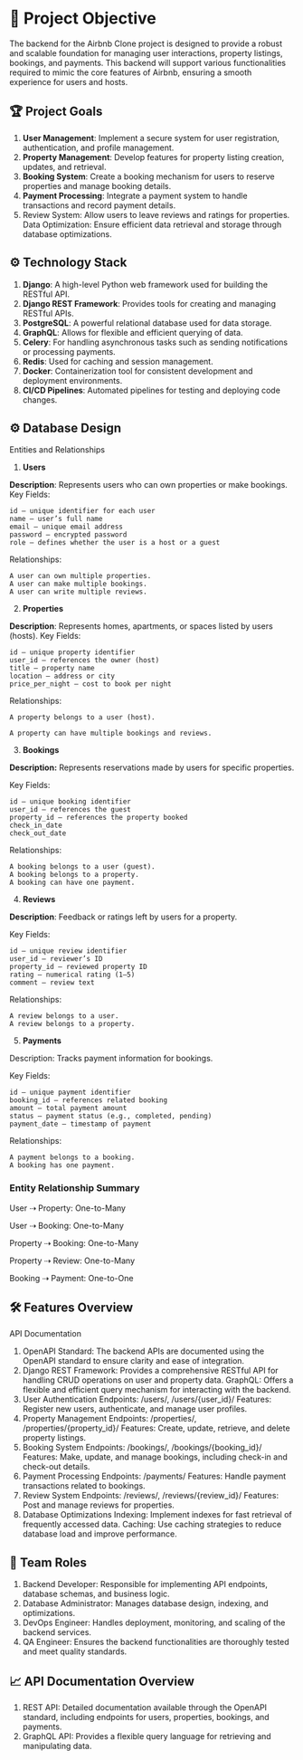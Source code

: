 # 🚀 Project Objective
The backend for the Airbnb Clone project is designed to provide a robust and scalable foundation for managing user interactions, property listings, bookings, and payments. This backend will support various functionalities required to mimic the core features of Airbnb, ensuring a smooth experience for users and hosts.

## 🏆 Project Goals
1. **User Management**: Implement a secure system for user registration, authentication, and profile management.
2. **Property Management**: Develop features for property listing creation, updates, and retrieval.
3. **Booking System**: Create a booking mechanism for users to reserve properties and manage booking details.
4. **Payment Processing**: Integrate a payment system to handle transactions and record payment details.
5. Review System: Allow users to leave reviews and ratings for properties.
Data Optimization: Ensure efficient data retrieval and storage through database optimizations.

## ⚙️ Technology Stack
1. **Django**: A high-level Python web framework used for building the RESTful API.
2. **Django REST Framework**: Provides tools for creating and managing RESTful APIs.
3. **PostgreSQL**: A powerful relational database used for data storage.
4. **GraphQL**: Allows for flexible and efficient querying of data.
5. **Celery**: For handling asynchronous tasks such as sending notifications or processing payments.
6. **Redis**: Used for caching and session management.
7. **Docker**: Containerization tool for consistent development and deployment environments.
8. **CI/CD Pipelines**: Automated pipelines for testing and deploying code changes.

## ⚙️ Database Design
Entities and Relationships
1. **Users**

**Description**: Represents users who can own properties or make bookings.
Key Fields:

    id – unique identifier for each user
    name – user’s full name
    email – unique email address
    password – encrypted password
    role – defines whether the user is a host or a guest

Relationships:

    A user can own multiple properties.
    A user can make multiple bookings.
    A user can write multiple reviews.

2. **Properties**

**Description**: Represents homes, apartments, or spaces listed by users (hosts).
Key Fields:

    id – unique property identifier
    user_id – references the owner (host)
    title – property name
    location – address or city
    price_per_night – cost to book per night

Relationships:

    A property belongs to a user (host).

    A property can have multiple bookings and reviews.

3. **Bookings**

**Description:** Represents reservations made by users for specific properties.

Key Fields:

    id – unique booking identifier
    user_id – references the guest
    property_id – references the property booked
    check_in_date
    check_out_date

Relationships:

    A booking belongs to a user (guest).
    A booking belongs to a property.
    A booking can have one payment.

4. **Reviews**

**Description**: Feedback or ratings left by users for a property.

Key Fields:

    id – unique review identifier
    user_id – reviewer’s ID
    property_id – reviewed property ID
    rating – numerical rating (1–5)
    comment – review text

Relationships:

    A review belongs to a user.
    A review belongs to a property.

5. **Payments**

Description: Tracks payment information for bookings.

Key Fields:

    id – unique payment identifier
    booking_id – references related booking
    amount – total payment amount
    status – payment status (e.g., completed, pending)
    payment_date – timestamp of payment

Relationships:

    A payment belongs to a booking.
    A booking has one payment.

### Entity Relationship Summary

User ⇢ Property: One-to-Many

User ⇢ Booking: One-to-Many

Property ⇢ Booking: One-to-Many

Property ⇢ Review: One-to-Many

Booking ⇢ Payment: One-to-One

## 🛠️ Features Overview
 API Documentation
1. OpenAPI Standard: The backend APIs are documented using the OpenAPI standard to ensure clarity and ease of integration.
2. Django REST Framework: Provides a comprehensive RESTful API for handling CRUD operations on user and property data.
GraphQL: Offers a flexible and efficient query mechanism for interacting with the backend.
3. User Authentication
Endpoints: /users/, /users/{user_id}/
Features: Register new users, authenticate, and manage user profiles.
4. Property Management
Endpoints: /properties/, /properties/{property_id}/
Features: Create, update, retrieve, and delete property listings.
5. Booking System
Endpoints: /bookings/, /bookings/{booking_id}/
Features: Make, update, and manage bookings, including check-in and check-out details.
6. Payment Processing
Endpoints: /payments/
Features: Handle payment transactions related to bookings.
7. Review System
Endpoints: /reviews/, /reviews/{review_id}/
Features: Post and manage reviews for properties.
8. Database Optimizations
Indexing: Implement indexes for fast retrieval of frequently accessed data.
Caching: Use caching strategies to reduce database load and improve performance.



## 👥 Team Roles
1. Backend Developer: Responsible for implementing API endpoints, database schemas, and business logic.
2. Database Administrator: Manages database design, indexing, and optimizations.
3. DevOps Engineer: Handles deployment, monitoring, and scaling of the backend services.
4. QA Engineer: Ensures the backend functionalities are thoroughly tested and meet quality standards.

## 📈 API Documentation Overview
1. REST API: Detailed documentation available through the OpenAPI standard, including endpoints for users, properties, bookings, and payments.
2. GraphQL API: Provides a flexible query language for retrieving and manipulating data.
